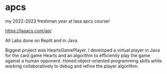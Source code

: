 # apcs
my 2022-2023 freshman year at lasa apcs course!

https://lasacs.com/ap/

All Labs done on Replit and in Java

Biggest project was HeartsGamePlayer. I developed a virtual player in Java for the card game Hearts and an algorithm to efficiently play the game against a human opponent. Honed object-oriented programming skills while working collaboratively to debug and refine the player algorithm.
